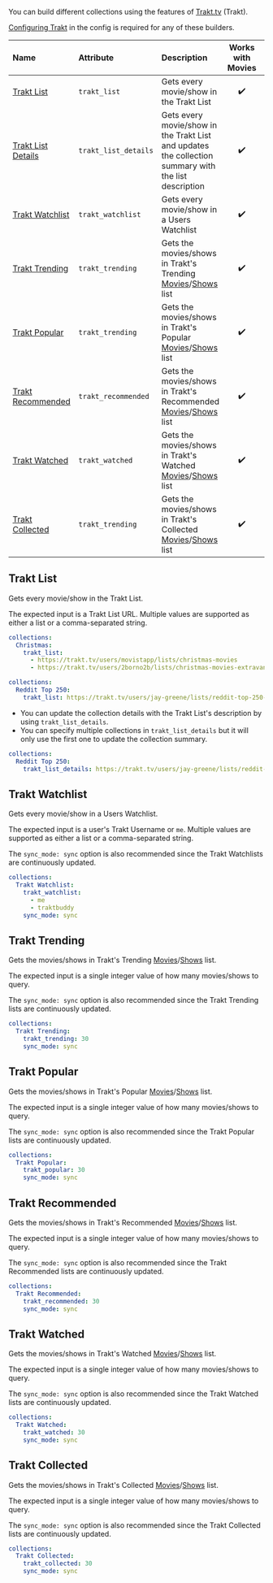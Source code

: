 You can build different collections using the features of [Trakt.tv](https://trakt.tv/) (Trakt). 

[Configuring Trakt](https://github.com/meisnate12/Plex-Meta-Manager/wiki/Trakt-Attributes) in the config is required for any of these builders.

| Name | Attribute | Description | Works with Movies | Works with Shows |
| :-- | :-- | :-- | :--: | :--: |
| [Trakt List](#trakt-list) | `trakt_list` | Gets every movie/show in the Trakt List | :heavy_check_mark: | :heavy_check_mark: |
| [Trakt List Details](#trakt-list) | `trakt_list_details` | Gets every movie/show in the Trakt List and updates the collection summary with the list description | :heavy_check_mark: | :heavy_check_mark: |
| [Trakt Watchlist](#trakt-watchlist) | `trakt_watchlist` | Gets every movie/show in a Users Watchlist | :heavy_check_mark: | :heavy_check_mark: |
| [Trakt Trending](#trakt-trending) | `trakt_trending` | Gets the movies/shows in Trakt's Trending [Movies](https://trakt.tv/movies/trending)/[Shows](https://trakt.tv/shows/trending) list | :heavy_check_mark: | :heavy_check_mark: | 
| [Trakt Popular](#trakt-popular) | `trakt_trending` | Gets the movies/shows in Trakt's Popular [Movies](https://trakt.tv/movies/popular)/[Shows](https://trakt.tv/shows/popular) list | :heavy_check_mark: | :heavy_check_mark: | 
| [Trakt Recommended](#trakt-recommended) | `trakt_recommended` | Gets the movies/shows in Trakt's Recommended [Movies](https://trakt.tv/movies/recommended/weekly)/[Shows](https://trakt.tv/shows/recommended/weekly) list | :heavy_check_mark: | :heavy_check_mark: | 
| [Trakt Watched](#trakt-watched) | `trakt_watched` | Gets the movies/shows in Trakt's Watched [Movies](https://trakt.tv/movies/watched/weekly)/[Shows](https://trakt.tv/shows/watched/weekly) list | :heavy_check_mark: | :heavy_check_mark: | 
| [Trakt Collected](#trakt-collected) | `trakt_trending` | Gets the movies/shows in Trakt's Collected [Movies](https://trakt.tv/movies/collected/weekly)/[Shows](https://trakt.tv/shows/collected/weekly) list | :heavy_check_mark: | :heavy_check_mark: | 

## Trakt List
Gets every movie/show in the Trakt List.

The expected input is a Trakt List URL. Multiple values are supported as either a list or a comma-separated string.

```yaml
collections:
  Christmas:
    trakt_list:
      - https://trakt.tv/users/movistapp/lists/christmas-movies
      - https://trakt.tv/users/2borno2b/lists/christmas-movies-extravanganza
```
```yaml
collections:
  Reddit Top 250:
    trakt_list: https://trakt.tv/users/jay-greene/lists/reddit-top-250-2019-edition
```

* You can update the collection details with the Trakt List's description by using `trakt_list_details`.
* You can specify multiple collections in `trakt_list_details` but it will only use the first one to update the collection summary.

```yaml
collections:
  Reddit Top 250:
    trakt_list_details: https://trakt.tv/users/jay-greene/lists/reddit-top-250-2019-edition
```

## Trakt Watchlist
Gets every movie/show in a Users Watchlist.

The expected input is a user's Trakt Username or `me`. Multiple values are supported as either a list or a comma-separated string.

The `sync_mode: sync` option is also recommended since the Trakt Watchlists are continuously updated.

```yaml
collections:
  Trakt Watchlist:
    trakt_watchlist:
      - me
      - traktbuddy
    sync_mode: sync
```

## Trakt Trending
Gets the movies/shows in Trakt's Trending [Movies](https://trakt.tv/movies/trending)/[Shows](https://trakt.tv/shows/trending) list.

The expected input is a single integer value of how many movies/shows to query. 

The `sync_mode: sync` option is also recommended since the Trakt Trending lists are continuously updated.

```yaml
collections:
  Trakt Trending:
    trakt_trending: 30
    sync_mode: sync
```

## Trakt Popular
Gets the movies/shows in Trakt's Popular [Movies](https://trakt.tv/movies/popular)/[Shows](https://trakt.tv/shows/popular) list.

The expected input is a single integer value of how many movies/shows to query. 

The `sync_mode: sync` option is also recommended since the Trakt Popular lists are continuously updated.

```yaml
collections:
  Trakt Popular:
    trakt_popular: 30
    sync_mode: sync
```

## Trakt Recommended
Gets the movies/shows in Trakt's Recommended [Movies](https://trakt.tv/movies/recommended/weekly)/[Shows](https://trakt.tv/shows/recommended/weekly) list.

The expected input is a single integer value of how many movies/shows to query. 

The `sync_mode: sync` option is also recommended since the Trakt Recommended lists are continuously updated.

```yaml
collections:
  Trakt Recommended:
    trakt_recommended: 30
    sync_mode: sync
```

## Trakt Watched
Gets the movies/shows in Trakt's Watched [Movies](https://trakt.tv/movies/watched/weekly)/[Shows](https://trakt.tv/shows/watched/weekly) list.

The expected input is a single integer value of how many movies/shows to query. 

The `sync_mode: sync` option is also recommended since the Trakt Watched lists are continuously updated.

```yaml
collections:
  Trakt Watched:
    trakt_watched: 30
    sync_mode: sync
```

## Trakt Collected
Gets the movies/shows in Trakt's Collected [Movies](https://trakt.tv/movies/collected/weekly)/[Shows](https://trakt.tv/shows/collected/weekly) list.

The expected input is a single integer value of how many movies/shows to query. 

The `sync_mode: sync` option is also recommended since the Trakt Collected lists are continuously updated.

```yaml
collections:
  Trakt Collected:
    trakt_collected: 30
    sync_mode: sync
```
